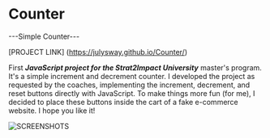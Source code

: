 # Counter
---Simple Counter---

[PROJECT LINK] (https://julysway.github.io/Counter/)

First ***JavaScript project for the Strat2Impact University*** master's program. It's a simple increment and decrement counter. I developed the project as requested by the coaches, implementing the increment, decrement, and reset buttons directly with JavaScript. To make things more fun (for me), I decided to place these buttons inside the cart of a fake e-commerce website. I hope you like it!

![SCREENSHOTS](https://i.ibb.co/qpL7MVN/Screen-Shots.png)

